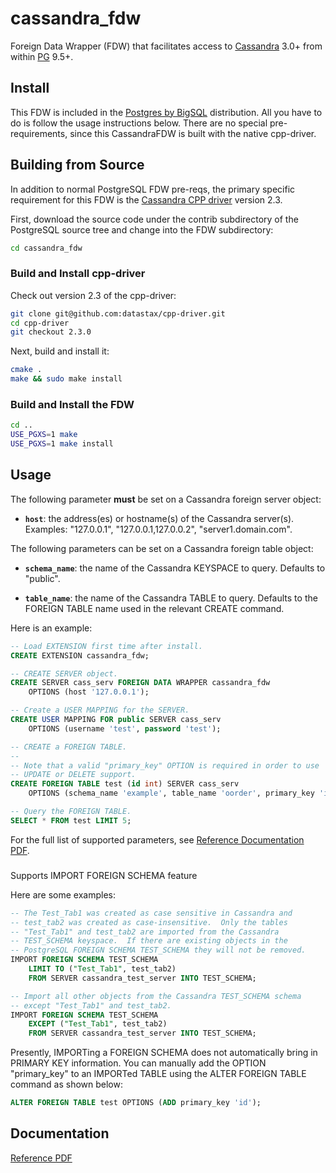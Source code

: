 cassandra_fdw
=============

Foreign Data Wrapper (FDW) that facilitates access to
[Cassandra](http://cassandra.apache.org/) 3.0+ from within
[PG](http://www.postgresql.org/) 9.5+.

## Install

This FDW is included in the [Postgres by BigSQL](http://bigsql.org)
distribution.  All you have to do is follow the usage instructions
below.  There are no special pre-requirements, since this CassandraFDW
is built with the native cpp-driver.

## Building from Source

In addition to normal PostgreSQL FDW pre-reqs, the primary specific
requirement for this FDW is the
[Cassandra CPP driver](https://github.com/datastax/cpp-driver) version
2.3.

First, download the source code under the contrib subdirectory of the
PostgreSQL source tree and change into the FDW subdirectory:

```sh
cd cassandra_fdw
```

### Build and Install cpp-driver

Check out version 2.3 of the cpp-driver:

```sh
git clone git@github.com:datastax/cpp-driver.git
cd cpp-driver
git checkout 2.3.0
```

Next, build and install it:

```sh
cmake .
make && sudo make install
```

### Build and Install the FDW

```sh
cd ..
USE_PGXS=1 make
USE_PGXS=1 make install
```

## Usage

The following parameter **must** be set on a Cassandra foreign server
object:

  * **`host`**: the address(es) or hostname(s) of the Cassandra server(s).
                Examples: "127.0.0.1", "127.0.0.1,127.0.0.2", "server1.domain.com".

The following parameters can be set on a Cassandra foreign table object:

  * **`schema_name`**: the name of the Cassandra KEYSPACE to query.
    Defaults to "public".

  * **`table_name`**: the name of the Cassandra TABLE to query.
    Defaults to the FOREIGN TABLE name used in the relevant CREATE command.

Here is an example:

```sql
-- Load EXTENSION first time after install.
CREATE EXTENSION cassandra_fdw;

-- CREATE SERVER object.
CREATE SERVER cass_serv FOREIGN DATA WRAPPER cassandra_fdw
    OPTIONS (host '127.0.0.1');

-- Create a USER MAPPING for the SERVER.
CREATE USER MAPPING FOR public SERVER cass_serv
    OPTIONS (username 'test', password 'test');

-- CREATE a FOREIGN TABLE.
--
-- Note that a valid "primary_key" OPTION is required in order to use
-- UPDATE or DELETE support.
CREATE FOREIGN TABLE test (id int) SERVER cass_serv
    OPTIONS (schema_name 'example', table_name 'oorder', primary_key 'id');

-- Query the FOREIGN TABLE.
SELECT * FROM test LIMIT 5;
```

For the full list of supported parameters, see [Reference Documentation PDF](doc.pdf).

###

Supports IMPORT FOREIGN SCHEMA feature

Here are some examples:

```sql
-- The Test_Tab1 was created as case sensitive in Cassandra and
-- test_tab2 was created as case-insensitive.  Only the tables
-- "Test_Tab1" and test_tab2 are imported from the Cassandra
-- TEST_SCHEMA keyspace.  If there are existing objects in the
-- PostgreSQL FOREIGN SCHEMA TEST_SCHEMA they will not be removed.
IMPORT FOREIGN SCHEMA TEST_SCHEMA
    LIMIT TO ("Test_Tab1", test_tab2)
    FROM SERVER cassandra_test_server INTO TEST_SCHEMA;

-- Import all other objects from the Cassandra TEST_SCHEMA schema
-- except "Test_Tab1" and test_tab2.
IMPORT FOREIGN SCHEMA TEST_SCHEMA
    EXCEPT ("Test_Tab1", test_tab2)
    FROM SERVER cassandra_test_server INTO TEST_SCHEMA;
```

Presently, IMPORTing a FOREIGN SCHEMA does not automatically bring in
PRIMARY KEY information.  You can manually add the OPTION "primary_key"
to an IMPORTed TABLE using the ALTER FOREIGN TABLE command as shown
below:

```sql
ALTER FOREIGN TABLE test OPTIONS (ADD primary_key 'id');
```

## Documentation

[Reference PDF](doc.pdf)
